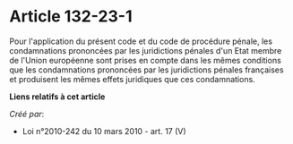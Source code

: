 # Article 132-23-1

Pour l'application du présent code et du code de procédure pénale, les condamnations prononcées par les juridictions pénales
d'un Etat membre de l'Union européenne sont prises en compte dans les mêmes conditions que les condamnations prononcées par
les juridictions pénales françaises et produisent les mêmes effets juridiques que ces condamnations.

**Liens relatifs à cet article**

_Créé par_:

  - Loi n°2010-242 du 10 mars 2010 - art. 17 (V)
